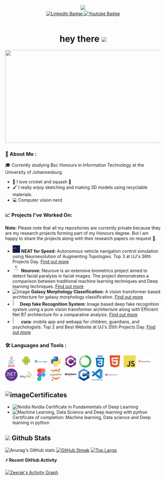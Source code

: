 <div id="header" align="center">
  <img src="https://media.giphy.com/media/M9gbBd9nbDrOTu1Mqx/giphy.gif" width="100"/>
</div>

<div id="badges" align="center">
  <div id="header">
  <a href="www.linkedin.com/in/zeerak-baig6537b5205">
    <img src="https://img.shields.io/badge/LinkedIn-blue?style=for-the-badge&logo=linkedin&logoColor=white" alt="LinkedIn Badge"/>
  </a>
  <a href="https://www.youtube.com/channel/UCPcRBHchnuFVQvoqMwk-jFA">
    <img src="https://img.shields.io/badge/YouTube-red?style=for-the-badge&logo=youtube&logoColor=white" alt="Youtube Badge"/>
  </a>
</div>
  <img src="https://komarev.com/ghpvc/?username=ZeerakBaig&style=flat-square&color=blue" alt=""/>
  
  <h1>
  hey there
  <img src="https://media.giphy.com/media/hvRJCLFzcasrR4ia7z/giphy.gif" width="30px"/>
</h1>
</div>

<div align="center">
  <img src="https://media.giphy.com/media/dWesBcTLavkZuG35MI/giphy.gif" width="600" height="300"/>
</div>

### :boy: About Me :
🎓 Currently studying Bsc Honours in Information Technology at the University of Johannesburg.

- 🏏 I love cricket and squash 🎾
- 🖌️ I really enjoy sketching and making 3D models using recyclable materials.
- 💻 Computer vision nerd

### 📈 Projects I've Worked On:

**Note:** Please note that all my repositories are currently private because they are my research projects forming part of my Honours degree. But I am happy
to share the projects along with their research papers on request 🙂.

- <img src="https://github.com/ZeerakBaig/Neat-for-Speed/blob/master/Logo6.png" width=5% height=5%> **NEAT for Speed:** Autonomous vehicle navigation control simulation using Neuroevolution of Augmenting Topologies. Top 3 at UJ's 36th Projects Day. [Find out more](https://github.com/ZeerakBaig/Neat-for-Speed)
- <img src="https://github.com/ZeerakBaig/Neurove/blob/main/NeuroveLogo.png?raw=true" width=5% height=5%> **Neurove:** Neurove is an extensive biometrics project aimed to detect facial paralysis in facial images. The project demonstrates a comparison between traditional machine learning techniques and Deep learning techniques. [Find out more](https://github.com/ZeerakBaig/Neurove)
-  ![image](https://user-images.githubusercontent.com/63865869/202414977-45298ca7-a9ba-4c48-b528-614b19bc7121.png)
**Galaxy Morphology Classification:** A vision transformer based architecture for galaxy morphology classification. [Find out more](https://github.com/ZeerakBaig/Galaxy-Morphology-Classification)
- <img src="https://user-images.githubusercontent.com/63865869/202416218-02b21d08-3ecf-4233-8d82-57892db4f38e.png" width=5% height=10%>**Deep fake Recognition System:** Image based deep fake recognition system using a pure vision transformer architecture along with Efficient Net B7 architecture for a comparative analysis. [Find out more](https://github.com/ZeerakBaig/Deep-Fake-Recognition)
- <img src="https://github.com/ZeerakBaig/cura/blob/master/curaMonkeyBody.png" width=5% height=10%> **cura**: mobile app and webapp for children, guardians, and psychologists. Top 2 and Best Website at UJ's 35th Projects Day. [Find out more](https://github.com/ZeerakBaig/cura/tree/master)


### :hammer_and_wrench: Languages and Tools :

<div>
  <img src="https://github.com/devicons/devicon/blob/master/icons/java/java-original-wordmark.svg" title="Java" alt="Java" width="40" height="40"/>&nbsp;
  <img src="https://github.com/devicons/devicon/blob/master/icons/android/android-original-wordmark.svg" title="Android" alt="Android" width="40" height="40"/>&nbsp;
  <img src="https://github.com/devicons/devicon/blob/master/icons/intellij/intellij-original-wordmark.svg" title="Intellij" alt="Intellij" width="40" height="40"/>&nbsp;
  <img src="https://github.com/devicons/devicon/blob/master/icons/python/python-original.svg" title="Python" alt="Python" width="40" height="40"/>&nbsp;
  <img src="https://github.com/devicons/devicon/blob/master/icons/csharp/csharp-original.svg" title="C#" alt="C#" width="40" height="40"/>&nbsp;
  <img src="https://github.com/devicons/devicon/blob/master/icons/anaconda/anaconda-original.svg" title="Anaconda" alt="Anaconda" width="40" height="40"/>&nbsp;
  <img src="https://github.com/devicons/devicon/blob/master/icons/css3/css3-plain-wordmark.svg"  title="CSS3" alt="CSS" width="40" height="40"/>&nbsp;
  <img src="https://github.com/devicons/devicon/blob/master/icons/html5/html5-original.svg" title="HTML5" alt="HTML" width="40" height="40"/>&nbsp;
  <img src="https://github.com/devicons/devicon/blob/master/icons/javascript/javascript-original.svg" title="JavaScript" alt="JavaScript" width="40" height="40"/>&nbsp;
  <img src="https://github.com/devicons/devicon/blob/master/icons/tensorflow/tensorflow-original-wordmark.svg" title="Tensorflow" alt="Tensorflow" width="40" height="40"/>&nbsp;
  <img src="https://github.com/devicons/devicon/blob/master/icons/dotnetcore/dotnetcore-original.svg" title=".NetCore"  alt=".NetCore" width="40" height="40"/>&nbsp;
  <img src="https://github.com/devicons/devicon/blob/master/icons/mysql/mysql-original-wordmark.svg" title="MySQL"  alt="MySQL" width="40" height="40"/>&nbsp;
  <img src="https://github.com/devicons/devicon/blob/master/icons/figma/figma-original.svg" title="Figma" alt="Figma" width="40" height="40"/>&nbsp;
  <img src="https://github.com/devicons/devicon/blob/master/icons/jupyter/jupyter-original-wordmark.svg" title="Jupyter" alt="Jupyter" width="40" height="40"/>&nbsp;
  <img src="https://github.com/devicons/devicon/blob/master/icons/pycharm/pycharm-original-wordmark.svg" title="PyCharm" **alt="PyCharm" width="40" height="40"/>
  <img src="https://github.com/devicons/devicon/blob/master/icons/cplusplus/cplusplus-original.svg" title="C++" **alt="C++" width="40" height="40"/>
  <img src="https://github.com/devicons/devicon/blob/master/icons/vscode/vscode-original-wordmark.svg" title="VSCode" **alt="VSCode" width="40" height="40"/>
  <img src="https://github.com/devicons/devicon/blob/master/icons/visualstudio/visualstudio-plain-wordmark.svg" title="Visual Studio" **alt="Visual Studio" width="40" height="40"/>
</div>

## ![image](https://user-images.githubusercontent.com/63865869/202436686-c7b9b5f4-eef6-4f6b-a5a2-d268ec297e86.png)Certificates
- ![Nvidia](https://img.shields.io/badge/NVIDIA-76B900?style=for-the-badge&logo=nvidia&logoColor=white) Nvidia Certificate in Fundamentals of Deep Learning
- ![Machine Learning, Data Science and Deep learning with python](https://img.shields.io/badge/Udemy-EC5252?style=for-the-badge&logo=Udemy&logoColor=white) Certificate of completion: Machine learning, Data science and Deep learning in python

## <img src="https://media.giphy.com/media/iY8CRBdQXODJSCERIr/giphy.gif" width="35"><b> Github Stats </b>
![Anurag's GitHub stats](https://github-readme-stats.vercel.app/api?username=ZeerakBaig&show_icons=true&theme=radical&count_private=true)
[![GitHub Streak](http://github-readme-streak-stats.herokuapp.com?user=ZeerakBaig&theme=dark&background=000000)](https://git.io/streak-stats)
[![Top Langs](https://github-readme-stats.vercel.app/api/top-langs/?username=ZeerakBaig&layout=compact&theme=vision-friendly-dark)](https://github.com/anuraghazra/github-readme-stats)

<summary><b>⚡ Recent GitHub Activity</b></summary>
<br/>
<a href="https://github.com/ZeerakBaig"><img alt="Zeerak's Activity Graph" src="https://activity-graph.herokuapp.com/graph?username=ZeerakBaig&custom_title=Zeerak's%20Contribution%20Graph&theme=react-dark" /></a>
<br/>
<br/>






